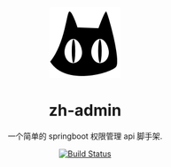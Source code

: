 <p align="center">
  <a href="#">
    <img src="https://raw.githubusercontent.com/zhaozhenghao1993/zh-web-vue/master/public/logo.png">
  </a>
</p>

<h1 align="center">zh-admin</h1>

<div align="center">

一个简单的 springboot 权限管理 api 脚手架.

[![Build Status](https://www.travis-ci.org/zhaozhenghao1993/zh-admin.svg?branch=master)](https://www.travis-ci.org/zhaozhenghao1993/zh-admin)

</div>

